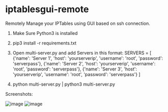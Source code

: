 # iptablesgui-remote
Remotely Manage your IPTables using GUI based on ssh connection.

1. Make Sure Python3 is installed
2. pip3 install -r requirements.txt
3. Open multi-server.py and add Servers in this format:
      SERVERS = [
          {'name': 'Server 1', 'host': 'yourserverip', 'username': 'root', 'password': 'serverpass'},
          {'name': 'Server 2', 'host': 'yourserverip', 'username': 'root', 'password': 'serverpass'},
          {'name': 'Server 3', 'host': 'yourserverip', 'username': 'root', 'password': 'serverpass'}
      ]

4. python multi-server.py | python3 multi-server.py


Screenshots:

![image](https://github.com/user-attachments/assets/c7ba3871-72ad-4fc7-8f71-c57a477b6619)
![image](https://github.com/user-attachments/assets/5cc1b693-0009-420a-ab5a-d1758cdd5e0e)
